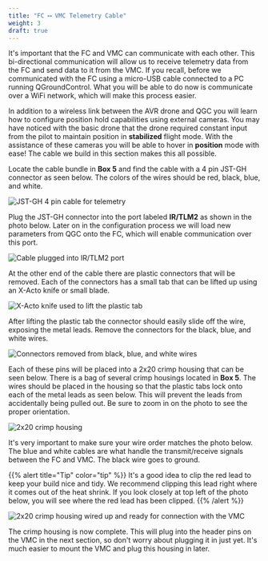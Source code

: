 ```yaml
---
title: "FC ⟷ VMC Telemetry Cable"
weight: 3
draft: true
---
```


It's important that the FC and VMC can communicate with each other.
This bi-directional communication will allow us to receive telemetry
data from the FC and send data to it from the VMC. If you recall,
before we communicated with the FC using a micro-USB cable connected to a
PC running QGroundControl. What you will be able to do now is communicate over a
WiFi network, which will make this process easier.

In addition to a wireless link between the AVR drone and QGC you will learn
how to configure position hold capabilities using external cameras. You may
have noticed with the basic drone that the drone required constant input from the
pilot to maintain position in **stabilized** flight mode. With the assistance
of these cameras you will be able to hover in **position** mode with ease!
The cable we build in this section makes this all possible.

Locate the cable bundle in **Box 5** and find the cable with a 4 pin
JST-GH connector as seen below. The colors of the wires should
be red, black, blue, and white.

![JST-GH 4 pin cable for telemetry](vmc_cable.jpg)

Plug the JST-GH connector into the port labeled **IR/TLM2** as shown in the
photo below. Later on in the configuration process we will load new parameters
from QGC onto the FC, which will enable communication over this port.

![Cable plugged into IR/TLM2 port](vmc_cable_plugged_into_fc.jpg)

At the other end of the cable there are plastic connectors that will be removed.
Each of the connectors has a small tab that can be lifted up using an X-Acto
knife or small blade.

![X-Acto knife used to lift the plastic tab](build_vmc_cable_1.jpg)

After lifting the plastic tab the connector should easily slide off the wire,
exposing the metal leads. Remove the connectors for the black, blue, and white wires.

![Connectors removed from black, blue, and white wires](build_vmc_cable_2.jpg)

Each of these pins will be placed into a 2x20 crimp housing that can be seen below.
There is a bag of several crimp housings located in **Box 5**.
The wires should be placed in the housing so that the plastic tabs lock onto each
of the metal leads as seen below. This will prevent the leads from accidentally
being pulled out. Be sure to zoom in on the photo to see the proper orientation.

![2x20 crimp housing](build_vmc_cable_3.jpg)

It's very important to make sure your wire order matches the photo below.
The blue and white cables are what handle the transmit/receive signals
between the FC and VMC. The black wire goes to ground.

{{% alert title="Tip" color="tip" %}}
It's a good idea to clip the red lead to keep your build nice and tidy.
We recommend clipping this lead right where it comes out of the heat shrink.
If you look closely at top left of the photo below, you will see where the
red lead has been clipped.
{{% /alert %}}

![2x20 crimp housing wired up and ready for connection with the VMC](build_vmc_cable_4.jpg)

The crimp housing is now complete. This will plug into the header pins on
the VMC in the next section, so don't worry about plugging it in just yet.
It's much easier to mount the VMC and plug this housing in later.

